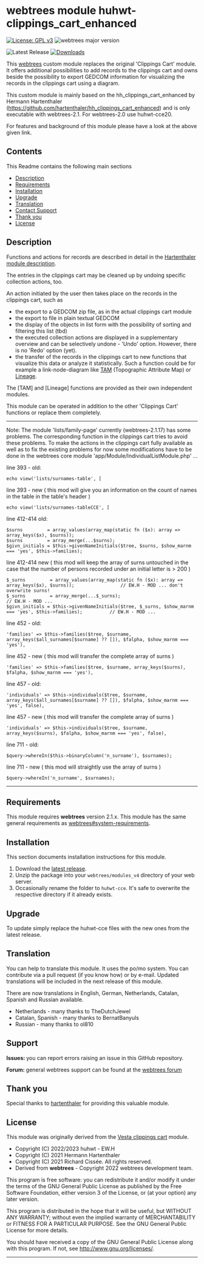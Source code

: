 
# webtrees module huhwt-clippings_cart_enhanced

[![License: GPL v3](https://img.shields.io/badge/License-GPL%20v3-blue.svg)](http://www.gnu.org/licenses/gpl-3.0)
![webtrees major version](https://img.shields.io/badge/webtrees-v2.1.x-green)

![Latest Release](https://img.shields.io/github/v/release/huhwt/huhwt-cce)
[![Downloads](https://img.shields.io/github/downloads/huhwt/huhwt-cce/total)]()

This [webtrees](https://www.webtrees.net/) custom module replaces the original 'Clippings Cart' module.
It offers additional possibilities to add records to the clippings cart and owns beside the possibility
to export GEDCOM information for visualizing the records in the clippings cart using a diagram.

This custom module is mainly based on the hh_clippings_cart_enhanced by Hermann Hartenthaler
(https://github.com/hartenthaler/hh_clippings_cart_enhanced) and is only executable with
webtrees-2.1. For webtrees-2.0 use huhwt-cce20.

For features and background of this module please have a look at the above given link.

## Contents
This Readme contains the following main sections

* [Description](#description)
* [Requirements](#requirements)
* [Installation](#installation)
* [Upgrade](#upgrade)
* [Translation](#translation)
* [Contact Support](#support)
* [Thank you](#thanks)
* [License](#license)

<a name="description"></a>
## Description

Functions and actions for records are described in detail in the [Hartenthaler module description](/README-CCE.md).

The entries in the clippings cart may be cleaned up by undoing specific collection actions, too.

An action initiated by the user then takes place on the records in the clippings cart, such as
* the export to a GEDCOM zip file, as in the actual clippings cart module
* the export to file in plain textual GEDCOM
* the display of the objects in list form with the possibility of sorting and filtering this list (tbd)
* the executed collection actions are displayed in a supplementary overview and can be selectively undone - 'Undo' option. However, there is no 'Redo' option (yet).
* the transfer of the records in the clippings cart to new functions that visualize this data or analyze it statistically.
Such a function could be for example a link-node-diagram like [TAM](https://github.com/huhwt/huhwt-wttam) 
(Topographic Attribute Map) or [Lineage](https://github.com/huhwt/huhwt-wtlin).

The [TAM] and [Lineage] functions are provided as their own independent modules.

This module can be operated in addition to the other 'Clippings Cart' functions or replace them completely.

---

  Note: The module 'lists/family-page' currently (webtrees-2.1.17) has some problems. The corresponding function in the clippings cart tries to avoid these problems. To make the actions in the clippings cart fully available as well as to fix the existing problems for now some modifications have to be done in the webtrees core module 'app/Module/IndividualListModule.php' ...

line 393 - old:
~~~
echo view('lists/surnames-table', [
~~~
line 393 - new ( this mod will give you an information on the count of names in the table in the table's header )
~~~
echo view('lists/surnames-tableCCE', [
~~~
line 412-414 old:
~~~
$surns         = array_values(array_map(static fn ($x): array => array_keys($x), $surns));
$surns         = array_merge(...$surns);
$givn_initials = $this->givenNameInitials($tree, $surns, $show_marnm === 'yes', $this->families);
~~~
line 412-414 new ( this mod will keep the array of surns untouched in the case that the number of persons recorded under an initial letter is > 200 )
~~~
$_surns         = array_values(array_map(static fn ($x): array => array_keys($x), $surns));                 // EW.H - MOD ... don't overwrite surns!
$_surns         = array_merge(...$_surns);                                                                  // EW.H - MOD ...
$givn_initials = $this->givenNameInitials($tree, $_surns, $show_marnm === 'yes', $this->families);          // EW.H - MOD ...
~~~
line 452 - old:
~~~
'families' => $this->families($tree, $surname, array_keys($all_surnames[$surname] ?? []), $falpha, $show_marnm === 'yes'),
~~~
line 452 - new ( this mod will transfer the complete array of surns )
~~~
'families' => $this->families($tree, $surname, array_keys($surns), $falpha, $show_marnm === 'yes'),
~~~
line 457 - old:
~~~
'individuals' => $this->individuals($tree, $surname, array_keys($all_surnames[$surname] ?? []), $falpha, $show_marnm === 'yes', false),
~~~
line 457 - new ( this mod will transfer the complete array of surns )
~~~
'individuals' => $this->individuals($tree, $surname, array_keys($surns), $falpha, $show_marnm === 'yes', false),
~~~
line 711 - old:
~~~
$query->whereIn($this->binaryColumn('n_surname'), $surnames);
~~~
line 711 - new ( this mod will straightly use the array of surns )
~~~
$query->whereIn('n_surname', $surnames);
~~~

---

<a name="requirements"></a>
## Requirements

This module requires **webtrees** version 2.1.x.
This module has the same general requirements as [webtrees#system-requirements](https://github.com/fisharebest/webtrees#system-requirements).

<a name="installation"></a>
## Installation

This section documents installation instructions for this module.

1. Download the [latest release](https://github.com/huhwt/huhwt-cce/releases/latest).
3. Unzip the package into your `webtrees/modules_v4` directory of your web server.
4. Occasionally rename the folder to `huhwt-cce`. It's safe to overwrite the respective directory if it already exists.

<a name="upgrade"></a>
## Upgrade

To update simply replace the huhwt-cce files with the new ones from the latest release.

<a name="translation"></a>
## Translation

You can help to translate this module.
It uses the po/mo system.
You can contribute via a pull request (if you know how) or by e-mail.
Updated translations will be included in the next release of this module.

There are now translations in English, German, Netherlands, Catalan, Spanish and Russian available.

* Netherlands - many thanks to TheDutchJewel
* Catalan, Spanish - many thanks to BernatBanyuls
* Russian - many thanks to ol810

<a name="support"></a>
## Support

<span style="font-weight: bold;">Issues: </span>you can report errors raising an issue
in this GitHub repository.

<span style="font-weight: bold;">Forum: </span>general webtrees support can be found 
at the [webtrees forum](http://www.webtrees.net/)

<a name="thanks"></a>
## Thank you

Special thanks to [hartenthaler](https://github.com/hartenthaler/) for providing this valuable module.

<a name="license"></a>
## License

This module was originally derived from the [Vesta clippings cart](https://github.com/vesta-webtrees-2-custom-modules/vesta_clippings_cart) module.

* Copyright (C) 2022/2023 huhwt - EW.H
* Copyright (C) 2021 Hermann Hartenthaler
* Copyright (C) 2021 Richard Cissée. All rights reserved.
* Derived from **webtrees** - Copyright 2022 webtrees development team.

This program is free software: you can redistribute it and/or modify
it under the terms of the GNU General Public License as published by
the Free Software Foundation, either version 3 of the License, or
(at your option) any later version.

This program is distributed in the hope that it will be useful,
but WITHOUT ANY WARRANTY; without even the implied warranty of
MERCHANTABILITY or FITNESS FOR A PARTICULAR PURPOSE. See the
GNU General Public License for more details.

You should have received a copy of the GNU General Public License
along with this program. If not, see <http://www.gnu.org/licenses/>.

* * *
